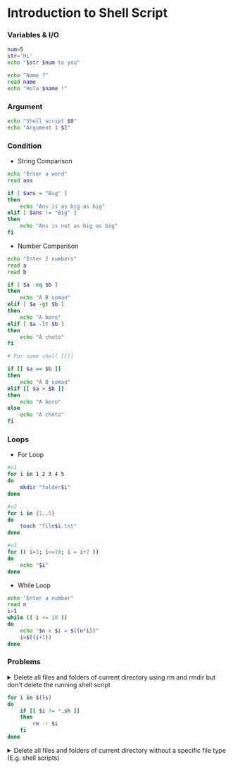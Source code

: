
# Introduction to Shell Script

### Variables & I/O

```bash
num=5
str='Hi'
echo "$str $num to you"

echo "Name ?"
read name
echo "Hola $name !"
```

### Argument

```bash
echo "Shell script $0"
echo "Argument 1 $1"
```

### Condition

- String Comparison

```bash
echo "Enter a word"
read ans

if [ $ans = "Big" ]
then
    echo "Ans is as big as big"
elif [ $ans != "Big" ]
then
    echo "Ans is not as big as big"
fi
```

- Number Comparison

```bash
echo "Enter 2 numbers"
read a
read b

if [ $a -eq $b ]
then
    echo "A B soman"
elif [ $a -gt $b ]
then
    echo "A boro"
elif [ $a -lt $b ]
then
    echo "A choto"
fi

# For some shell [[]]

if [[ $a == $b ]]
then
    echo "A B soman"
elif [[ $a > $b ]]
then
    echo "A boro"
else
    echo "A choto"
fi
```

### Loops

- For Loop

```bash
#v1
for i in 1 2 3 4 5
do
    mkdir "folder$i"
done

#v2
for i in {1..5}
do
    touch "file$i.txt"
done

#v3
for (( i=1; i<=10; i = i+2 ))
do
    echo "$i"
done
```

- While Loop

```bash
echo "Enter a number"
read n
i=1
while (( i <= 10 ))
do
    echo "$n x $i = $((n*i))"
    i=$((i+1))
done
```

### Problems

<details>
   <summary>Delete all files and folders of current directory using rm and rmdir but don't delete the running shell script</summary>

```bash
for i in $(ls)
do
    if [ $i == $(basename $0) ]
    then
        continue
    elif [ -f $i ]
    then
        rm $i
    elif [ -d $i ]
    then
        rmdir $i
    fi
done
```

</details>

```bash
for i in $(ls)
do
    if [[ $i != *.sh ]]
    then
        rm -r $i
    fi
done
```

</details>

<details>
   <summary>Delete all files and folders of current directory without a specific file type (E.g. shell scripts) </summary>


<details>
   <summary>
      Write a Bash script that prints the numbers from 1 to 100, but with the following conditions:

For multiples of 3, print "Fizz" instead of the number.
For multiples of 5, print "Buzz" instead of the number.
For multiples of both 3 and 5, print "FizzBuzz" instead of the number.
For numbers that are prime, print "Prime" instead of the number.
For all other numbers, print the number itself.
</summary>


```bash

# Function to check if a number is prime
is_prime() {
    local n=$1  # Remove the space around `=`
    if (( n < 2 )); then
        return 1  # Not prime
    fi
    for (( i=2; i*i<=n; i++ )); do
        if (( n % i == 0 )); then
            return 1  # Not prime
        fi
    done
    return 0  # Prime
}

# Loop from 1 to 100
for x in {1..100}
do
    if (( x % 3 == 0 && x % 5 == 0 )); then
        echo "FizzBuzz"
    elif (( x % 3 == 0 )); then
        echo "Fizz (Multiple of three): $x"
    elif (( x % 5 == 0 )); then
        echo "Buzz (Multiple of five): $x"
    elif is_prime "$x"; then
        echo "Prime: $x"
    else
        echo "The number is $x"
    fi  
done
```

   </details>
